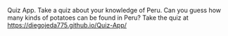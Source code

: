 Quiz App. 
Take a quiz about your knowledge of Peru. 
Can you guess how many kinds of potatoes can be found in Peru?
Take the quiz at https://diegojeda775.github.io/Quiz-App/
